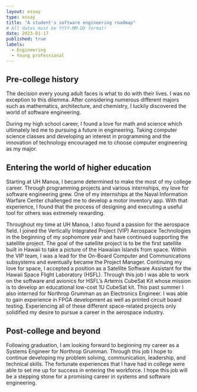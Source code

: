 ```yaml
---
layout: essay
type: essay
title: "A student's software engineering roadmap"
# All dates must be YYYY-MM-DD format!
date: 2023-01-17
published: true
labels:
  - Engineering
  - Young professional
---
```


## Pre-college history
The decision every young adult faces is what to do with their lives. I was no exception to this dilemma. After considering numerous different majors such as mathematics, architecture, and chemistry, I luckily discovered the world of software engineering. 

During my high school career, I found a love for math and science which ultimately led me to pursuing a future in engineering. Taking computer science classes and developing an interest in programming and the innovation of technology encouraged me to choose computer engineering as my major. 

## Entering the world of higher education
Starting at UH Manoa, I became determined to make the most of my college career. Through programming projects and various internships, my love for software engineering grew. One of my internships at the Naval Information Warfare Center challenged me to develop a motor inventory app. With that experience, I found that the process of designing and executing a useful tool for others was extremely rewarding. 

Throughout my time at UH Manoa, I also found a passion for the aerospace field. I joined the Vertically Integrated Project (VIP) Aerospace Technologies in the beginning of my sophomore year and have continued supporting the satellite project. The goal of the satellite project is to be the first satellite built in Hawaii to take a picture of the Hawaiian Islands from space. Within the VIP team, I was a lead for the On-Board Computer and Communications subsystems and eventually became the Project Manager. Continuing my love for space, I accepted a position as a Satellite Software Assistant for the Hawaii Space Flight Laboratory (HSFL). Through this job I was able to work on the software and avionics for HSFL’s Artemis CubeSat Kit whose mission is to develop an educational low-cost 1U CubeSat kit. This past summer I also interned for Northrop Grumman as an Electronics Engineer. I was able to gain experience in FPGA development as well as printed circuit board testing. Experiencing all of these different space-related projects only solidified my desire to pursue a career in the aerospace industry.

## Post-college and beyond
Following graduation, I am looking forward to beginning my career as a Systems Engineer for Northrop Grumman. Through this job I hope to continue developing my problem solving, communication, leadership, and technical skills. The fortunate experiences that I have had in college were able to set me up for success in entering the workforce. I hope this job will be a stepping stone for a promising career in systems and software engineering.
